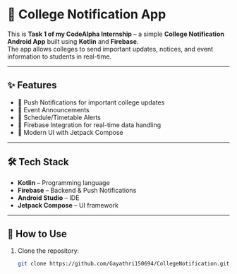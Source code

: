 # 📢 College Notification App  

This is **Task 1 of my CodeAlpha Internship** – a simple **College Notification Android App** built using **Kotlin** and **Firebase**.  
The app allows colleges to send important updates, notices, and event information to students in real-time.  

---

## ✨ Features  
- 🔔 Push Notifications for important college updates  
- 📅 Event Announcements  
- 📘 Schedule/Timetable Alerts  
- 🔗 Firebase Integration for real-time data handling  
- 🎨 Modern UI with Jetpack Compose  

---

## 🛠 Tech Stack  
- **Kotlin** – Programming language  
- **Firebase** – Backend & Push Notifications  
- **Android Studio** – IDE  
- **Jetpack Compose** – UI framework  

---

## 🚀 How to Use  
1. Clone the repository:  
   ```bash
   git clone https://github.com/Gayathri150694/CollegeNotification.git
